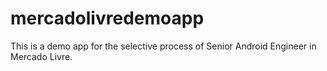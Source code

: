 # mercadolivredemoapp
This is a demo app for the selective process of Senior Android Engineer in Mercado Livre.
